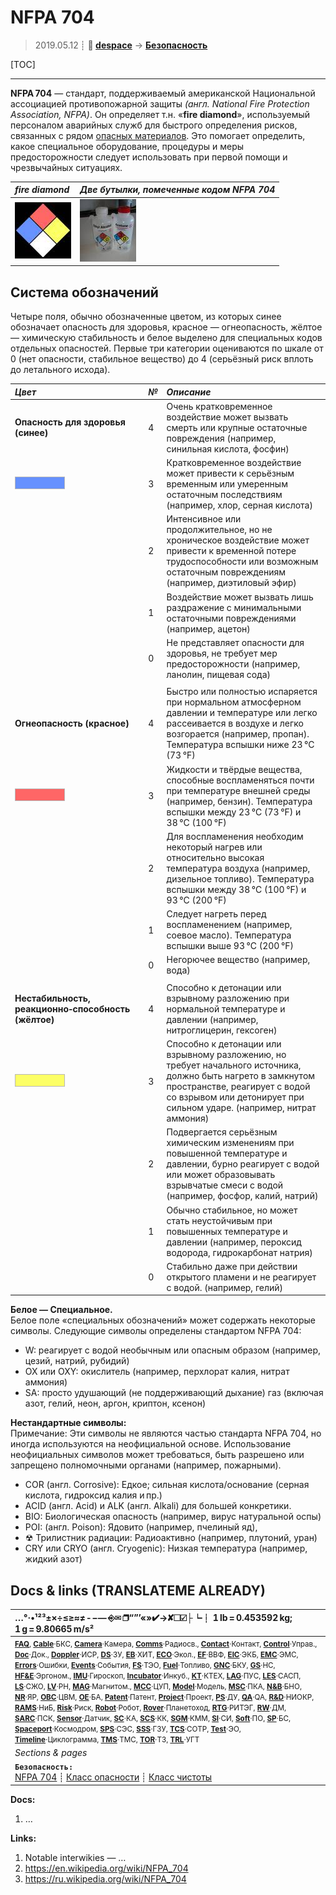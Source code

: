 # NFPA 704
> 2019.05.12 ┊ **🚀 [despace](index.md)** → **[Безопасность](rams.md)**

[TOC]

---

**NFPA 704** — стандарт, поддерживаемый американской Национальной ассоциацией противопожарной защиты *(англ. National Fire Protection Association, NFPA)*. Он определяет т.н. «**fire diamond**», используемый персоналом аварийных служб для быстрого определения рисков, связанных с рядом [опасных материалов](rams.md). Это помогает определить, какое специальное оборудование, процедуры и меры предосторожности следует использовать при первой помощи и чрезвычайных ситуациях.

|*fire diamond*   |*Две бутылки, помеченные кодом NFPA 704*  |
|:--|:--|
| [![](f/safety/nfpa_704_thumb.jpg)](f/safety/nfpa_704.png)  | [![](f/safety/nalgene_bottles_thumb.jpg)](f/safety/nalgene_bottles.jpg)  |



## Система обозначений
Четыре поля, обычно обозначенные цветом, из которых синее обозначает опасность для здоровья, красное — огнеопасность, жёлтое — химическую стабильность и белое выделено для специальных кодов отдельных опасностей. Первые три категории оцениваются по шкале от 0 (нет опасности, стабильное вещество) до 4 (серьёзный риск вплоть до летального исхода).

|*Цвет*|*№*|*Описание*|
|:--|:--|:--|
|**Опасность для здоровья (синее)**  |  4  |Очень кратковременное воздействие может вызвать смерть или крупные остаточные повреждения (например, синильная кислота, фосфин)  |
| ![](f/safety/nfpa_704_blue.png) |  3  |Кратковременное воздействие может привести к серьёзным временным или умеренным остаточным последствиям (например, хлор, серная кислота)  |
|  |  2  |Интенсивное или продолжительное, но не хроническое воздействие может привести к временной потере трудоспособности или возможным остаточным повреждениям (например, диэтиловый эфир)  |
|  |  1  |Воздействие может вызвать лишь раздражение с минимальными остаточными повреждениями (например, ацетон)  |
|  |  0  |Не представляет опасности для здоровья, не требует мер предосторожности (например, ланолин, пищевая сода)  |
||||
|**Огнеопасность (красное)**  |  4  |Быстро или полностью испаряется при нормальном атмосферном давлении и температуре или легко рассеивается в воздухе и легко возгорается (например, пропан). Температура вспышки ниже 23 °C (73 °F)  |
| ![](f/safety/nfpa_704_red.png) |  3  |Жидкости и твёрдые вещества, способные воспламеняться почти при температуре внешней среды (например, бензин). Температура вспышки между 23 °C (73 °F) и 38 °C (100 °F)  |
|  |  2  |Для воспламенения необходим некоторый нагрев или относительно высокая температура воздуха (например, дизельное топливо). Температура вспышки между 38 °C (100 °F) и 93 °C (200 °F)  |
|  |  1  |Следует нагреть перед воспламенением (например, соевое масло). Температура вспышки выше 93 °C (200 °F)  |
|  |  0  |Негорючее вещество (например, вода)  |
||||
|**Нестабильность, реакционно‑способность (жёлтое)**  |  4  |Способно к детонации или взрывному разложению при нормальной температуре и давлении (например, нитроглицерин, гексоген)  |
| ![](f/safety/nfpa_704_yellow.png) |  3  |Способно к детонации или взрывному разложению, но требует начального источника, должно быть нагрето в замкнутом пространстве, реагирует с водой со взрывом или детонирует при сильном ударе. (например, нитрат аммония)  |
|  |  2  |Подвергается серьёзным химическим изменениям при повышенной температуре и давлении, бурно реагирует с водой или может образовывать взрывчатые смеси с водой (например, фосфор, калий, натрий)  |
|  |  1  |Обычно стабильное, но может стать неустойчивым при повышенных температуре и давлении (например, пероксид водорода, гидрокарбонат натрия)  |
|  |  0  |Стабильно даже при действии открытого пламени и не реагирует с водой. (например, гелий)  |

**Белое — Специальное.**  
Белое поле «специальных обозначений» может содержать некоторые символы. Следующие символы определены стандартом NFPA 704:

   - W: реагирует с водой необычным или опасным образом (например, цезий, натрий, рубидий)
   - OX или OXY: окислитель (например, перхлорат калия, нитрат аммония)
   - SA: просто удушающий (не поддерживающий дыхание) газ (включая азот, гелий, неон, аргон, криптон, ксенон)

**Нестандартные символы:**  
Примечание: Эти символы не являются частью стандарта NFPA 704, но иногда используются на неофициальной основе. Использование неофициальных символов может требоваться, быть разрешено или запрещено полномочными органами (например, пожарными).
   - COR (англ. Corrosive): Едкое; сильная кислота/основание (серная кислота, гидроксид калия и пр.)
   - ACID (англ. Acid) и ALK (англ. Alkali) для большей конкретики.
   - BIO: Биологическая опасность (например, вирус натуральной оспы)
   - POI: (англ. Poison): Ядовито (например, пчелиный яд),
   - ☢ Трилистник радиации: Радиоактивно (например, плутоний, уран)
   - CRY или CRYO (англ. Cryogenic): Низкая температура (например, жидкий азот)



<p style="page-break-after:always"> </p>

## Docs & links (TRANSLATEME ALREADY)
|…°·•¹²³±×÷≤≥≈≠ ‑ −— ⎆✉ ❐“”’«»✔→✘☐☑├┕┆ 1 lb = 0.453592 kg; 1 g = 9.80665 m/s²|
|:--|
|<small>**[FAQ](faq.md)**, **[Cable](cable.md)**·БКС, **[Camera](camera.md)**·Камера, **[Comms](comms.md)**·Радиосв., **[Contact](contact.md)**·Контакт, **[Control](control.md)**·Управ., **[Doc](doc.md)**·Док., **[Doppler](doppler.md)**·ИСР, **[DS](ds.md)**·ЗУ, **[EB](eb.md)**·ХИТ, **[ECO](ecology.md)**·Экол., **[EF](ef.md)**·ВВФ, **[ElC](elc.md)**·ЭКБ, **[EMC](emc.md)**·ЭМС, **[Errors](error.md)**·Ошибки, **[Events](event.md)**·События, **[FS](fs.md)**·ТЭО, **[Fuel](fuel.md)**·Топливо, **[GNC](gnc.md)**·БКУ, **[GS](scs.md)**·НС, **[HF&E](hfe.md)**·Эргоном., **[IMU](imu.md)**·Гироскоп, **[Incubator](incubator.md)**·Инкуб., **[KT](kt.md)**·КТЕХ, **[LAG](lag.md)**·ПУC, **[LES](les.md)**·САСП, **[LS](ls.md)**·СЖО, **[LV](lv.md)**·РН, **[MAG](mag.md)**·Магнитом., **[MCC](mcc.md)**·ЦУП, **[Model](model.md)**·Модель, **[MSC](sc.md)**·ПКА, **[N&B](nnb.md)**·БНО, **[NR](nr.md)**·ЯР, **[OBC](obc.md)**·ЦВМ, **[OE](oe.md)**·БА, **[Patent](патент.md)**·Патент, **[Project](project.md)**·Проект, **[PS](ps.md)**·ДУ, **[QA](quality.md)**·QA, **[R&D](rnd.md)**·НИОКР, **[RAMS](rams.md)**·НиБ, **[Risk](risk.md)**·Риск, **[Robot](robotics.md)**·Робот, **[Rover](rover.md)**·Планетоход, **[RTG](rtg.md)**·РИТЭГ, **[RW](rw.md)**·ДМ, **[SARC](sarc.md)**·ПСК, **[Sensor](sensor.md)**·Датчик, **[SC](sc.md)**·КА, **[SCS](scs.md)**·КК, **[SGM](sgm.md)**·КММ, **[SI](si.md)**·СИ, **[Soft](soft.md)**·ПО, **[SP](sp.md)**·БС, **[Spaceport](spaceport.md)**·Космодром, **[SPS](sps.md)**·СЭС, **[SSS](sss.md)**·ГЗУ, **[TCS](tcs.md)**·СОТР, **[Test](test.md)**·ЭО, **[Timeline](timeline.md)**·Циклограмма, **[TMS](tms.md)**·ТМС, **[TOR](tor.md)**·ТЗ, **[TRL](trl.md)**·УГТ</small>|
|*Sections & pages*|
|**`Безопасность:`**<br> [NFPA 704](nfpa_704.md) ┊ [Класс опасности](danger_goods.md) ┊ [Класс чистоты](clean_lvl.md) |

**Docs:**

   1. …

**Links:**

   1. Notable interwikies — …
   1. <https://en.wikipedia.org/wiki/NFPA_704>
   1. <https://ru.wikipedia.org/wiki/NFPA_704>

